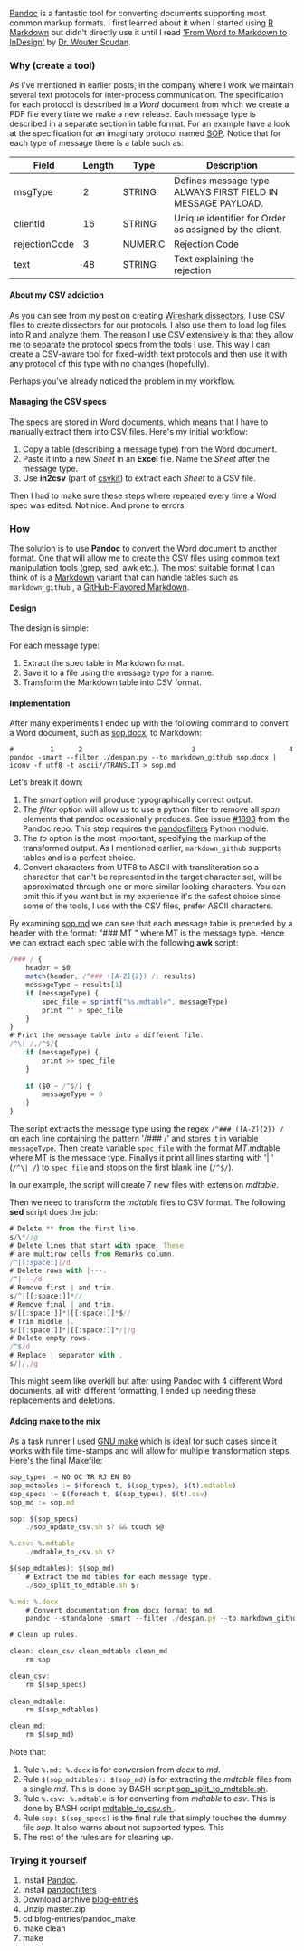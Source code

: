 [Pandoc](http://pandoc.org/) is a fantastic tool for converting documents supporting most common markup formats. I first learned about it when I started using [R Markdown](http://rmarkdown.rstudio.com/) but didn't directly use it until I read ['From Word to Markdown to InDesign'](http://rhythmus.be/md2indd/) by [Dr. Wouter Soudan](http://woutersoudan.be/).

### Why (create a tool)

As I've mentioned in earlier posts, in the company where I work we maintain several text protocols for inter-process communication. The specification for each protocol is described in a *Word* document from which we create a PDF file every time we make a new release. Each message type is described in a separate section in table format. For an example have a look at the specification for an imaginary protocol named [SOP](https://github.com/prontog/blog-entries/raw/master/pandoc_make/sop.docx). Notice that for each type of message there is a table such as:

| Field         | Length | Type    | Description                                                 |
|---------------|--------|---------|-------------------------------------------------------------|
| msgType       | 2      | STRING  | Defines message type ALWAYS FIRST FIELD IN MESSAGE PAYLOAD. |
| clientId      | 16     | STRING  | Unique identifier for Order as assigned by the client.      |
| rejectionCode | 3      | NUMERIC | Rejection Code                                              |
| text          | 48     | STRING  | Text explaining the rejection                               |

#### About my CSV addiction

As you can see from my post on creating [Wireshark dissectors](https://prontog.wordpress.com/2016/01/29/a-simpler-way-to-create-wireshark-dissectors-in-lua/), I use CSV files to create dissectors for our protocols. I also use them to load log files into R and analyze them. The reason I use CSV extensively is that they allow me to separate the protocol specs from the tools I use. This way I can create a CSV-aware tool for fixed-width text protocols and then use it with any protocol of this type with no changes (hopefully).

Perhaps you've already noticed the problem in my workflow.

#### Managing the CSV specs

The specs are stored in Word documents, which means that I have to manually extract them into CSV files. Here's my initial workflow:

1. Copy a table (describing a message type) from the Word document.
2. Paste it into a new *Sheet* in an **Excel** file. Name the *Sheet* after the message type.
3. Use **in2csv** (part of [csvkit](https://csvkit.readthedocs.org/en/0.9.1/#)) to extract each *Sheet* to a CSV file.

Then I had to make sure these steps where repeated every time a Word spec was edited. Not nice. And prone to errors.

### How

The solution is to use **Pandoc** to convert the Word document to another format. One that will allow me to create the CSV files using common text manipulation tools (grep, sed, awk etc.). The most suitable format I can think of is a [Markdown](https://daringfireball.net/projects/markdown/syntax) variant that can handle tables such as `markdown_github` , a [GitHub-Flavored Markdown](https://guides.github.com/features/mastering-markdown/#GitHub-flavored-markdown).

#### Design

The design is simple:

For each message type:

1. Extract the spec table in Markdown format.
2. Save it to a file using the message type for a name.
3. Transform the Markdown table into CSV format.

#### Implementation

After many experiments I ended up with the following command to convert a Word document, such as [sop.docx](https://github.com/prontog/blog-entries/raw/master/pandoc_make/sop.docx), to Markdown:

```shell
#         1      2                           3                       4
pandoc -smart --filter ./despan.py --to markdown_github sop.docx | iconv -f utf8 -t ascii//TRANSLIT > sop.md
```
Let's break it down:

1. The *smart* option will produce typographically correct output.
2. The *filter* option will allow us to use a python filter to remove all *span* elements that pandoc ocassionally produces. See issue [#1893](https://github.com/jgm/pandoc/issues/1893) from the Pandoc repo. This step requires the [pandocfilters](https://pypi.python.org/pypi/pandocfilters) Python module.
3. The *to* option is the most important, specifying the markup of the transformed output. As I mentioned earlier, `markdown_github` supports tables and is a perfect choice.
4. Convert characters from UTF8 to ASCII with transliteration so a character that can't be represented in the target character set, will be approximated through one or more similar looking characters. You can omit this if you want but in my experience it's the safest choice since some of the tools, I use with the CSV files, prefer ASCII characters.

By examining [sop.md](https://raw.githubusercontent.com/prontog/blog-entries/master/pandoc_make/sop.md) we can see that each message table is preceded by a header with the format: "### MT " where MT is the message type. Hence we can extract each spec table with the following **awk** script:

```js
/### / {
	header = $0
	match(header, /^### ([A-Z]{2}) /, results)
	messageType = results[1]
	if (messageType) {
		spec_file = sprintf("%s.mdtable", messageType)
		print "" > spec_file
	}
}
# Print the message table into a different file.
/^\| /,/^$/{
	if (messageType) {
		print >> spec_file
	}
	
	if ($0 ~ /^$/) {
		messageType = 0
	}
}
```

The script extracts the message type using the regex `/^### ([A-Z]{2}) /` on each line containing the pattern '/### /' and stores it in variable `messageType`. Then create variable `spec_file` with the format *MT*.mdtable where MT is the message type. Finallys it print all lines starting with '| ' (`/^\| /`) to `spec_file` and stops on the first blank line (`/^$/`).

In our example, the script will create 7 new files with extension *mdtable*.

Then we need to transform the *mdtable* files to CSV format. The following **sed** script does the job:
```js
# Delete ** from the first line.
s/\*//g
# Delete lines that start with space. These
# are multirow cells from Remarks column.
/^[[:space:]]/d
# Delete rows with |---.
/^|---/d
# Remove first | and trim.
s/^|[[:space:]]*//
# Remove final | and trim.
s/[[:space:]]*|[[:space:]]*$//
# Trim middle |.
s/[[:space:]]*|[[:space:]]*/|/g
# Delete empty rows.
/^$/d
# Replace | separator with ,
s/|/,/g
```

This might seem like overkill but after using Pandoc with 4 different Word documents, all with different formatting, I ended up needing these replacements and deletions.

#### Adding make to the mix

As a task runner I used [GNU make](https://www.gnu.org/software/make/manual/html_node/index.html) which is ideal for such cases since it works with file time-stamps and will allow for multiple transformation steps. Here's the final Makefile:

```js
sop_types := NO OC TR RJ EN BO
sop_mdtables := $(foreach t, $(sop_types), $(t).mdtable)
sop_specs := $(foreach t, $(sop_types), $(t).csv)
sop_md := sop.md

sop: $(sop_specs)
	./sop_update_csv.sh $? && touch $@

%.csv: %.mdtable
	./mdtable_to_csv.sh $?

$(sop_mdtables): $(sop_md)
	# Extract the md tables for each message type.
	./sop_split_to_mdtable.sh $?

%.md: %.docx
	# Convert documentation from docx format to md.
	pandoc --standalone -smart --filter ./despan.py --to markdown_github $? | iconv -f utf8 -t ascii//TRANSLIT > $@

# Clean up rules.	

clean: clean_csv clean_mdtable clean_md 
	rm sop

clean_csv:
	rm $(sop_specs)
	
clean_mdtable: 
	rm $(sop_mdtables)

clean_md: 
	rm $(sop_md)

```

Note that:

1. Rule `%.md: %.docx` is for conversion from *docx* to *md*.
2. Rule `$(sop_mdtables): $(sop_md)` is for extracting the *mdtable* files from a single *md*. This is done by BASH script [sop_split_to_mdtable.sh](https://github.com/prontog/blog-entries/blob/master/pandoc_make/sop_split_to_mdtable.sh).
3. Rule `%.csv: %.mdtable` is for converting from *mdtable* to *csv*. This is done by BASH script [mdtable_to_csv.sh
](https://github.com/prontog/blog-entries/blob/master/pandoc_make/mdtable_to_csv.sh).
4. Rule `sop: $(sop_specs)` is the final rule that simply touches the dummy file *sop*. It also warns about not supported types. This
5. The rest of the rules are for cleaning up.

### Trying it yourself

1. Install [Pandoc](http://pandoc.org/installing.html).
1. Install [pandocfilters](https://pypi.python.org/pypi/pandocfilters)
1. Download archive [blog-entries](https://github.com/prontog/blog-entries/archive/master.zip)
1. Unzip master.zip
1. cd blog-entries/pandoc_make
1. make clean
1. make
